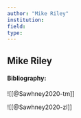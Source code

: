 ```yaml
---
author: "Mike Riley"
institution:
field:
type:
---
```


## Mike Riley
#### Bibliography:

![[@Sawhney2020-tm]]

![[@Sawhney2020-zl]]